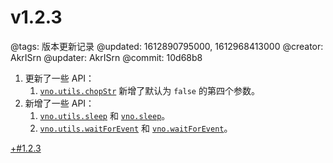 # v1.2.3

@tags: 版本更新记录
@updated: 1612890795000, 1612968413000
@creator: AkrISrn
@updater: AkrISrn
@commit: 10d68b8

1. 更新了一些 API：
    1. [`vno.utils.chopStr`](/zh/api/utils.md "#h2-8") 新增了默认为 `false` 的第四个参数。
1. 新增了一些 API：
    1. [`vno.utils.sleep`](/zh/api/utils.md "#h2-9") 和 [`vno.sleep`](/zh/api/vno.md "#h2-15")。
    1. [`vno.utils.waitForEvent`](/zh/api/utils.md "#h2-16") 和 [`vno.waitForEvent`](/zh/api/vno.md "#h2-17")。

[+#1.2.3](/zh/releases/download.md)
